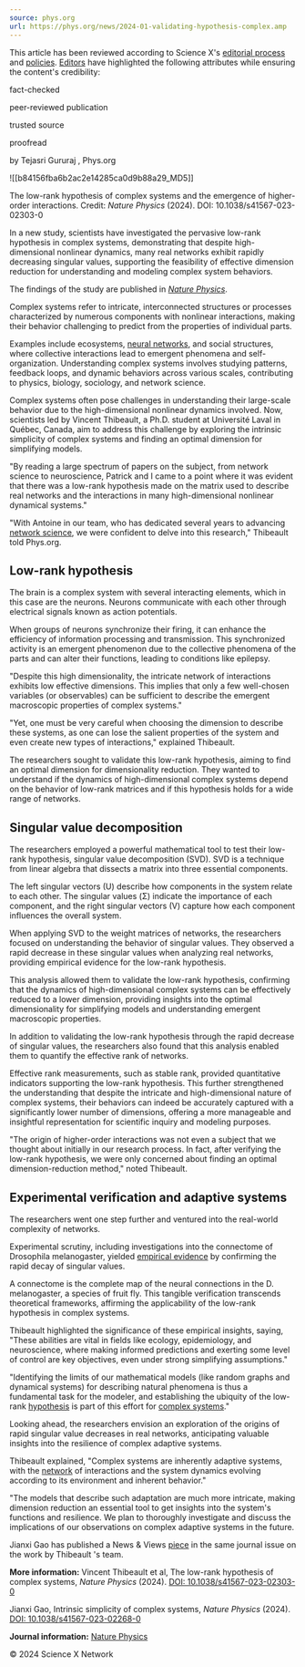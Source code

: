 ```yaml
---
source: phys.org
url: https://phys.org/news/2024-01-validating-hypothesis-complex.amp
---
```


This article has been reviewed according to Science X's [editorial process](https://sciencex.com/help/editorial-process/) and [policies](https://sciencex.com/help/editorial-standards/). [Editors](https://sciencex.com/help/editorial-team/) have highlighted the following attributes while ensuring the content's credibility:

fact-checked

peer-reviewed publication

trusted source

proofread

by Tejasri Gururaj , Phys.org

![[b84156fba6b2ac2e14285ca0d9b88a29_MD5]]

The low-rank hypothesis of complex systems and the emergence of higher-order interactions. Credit: _Nature Physics_ (2024). DOI: 10.1038/s41567-023-02303-0

In a new study, scientists have investigated the pervasive low-rank hypothesis in complex systems, demonstrating that despite high-dimensional nonlinear dynamics, many real networks exhibit rapidly decreasing singular values, supporting the feasibility of effective dimension reduction for understanding and modeling complex system behaviors.

The findings of the study are published in [_Nature Physics_](https://doi.org/10.1038/s41567-023-02303-0).

Complex systems refer to intricate, interconnected structures or processes characterized by numerous components with nonlinear interactions, making their behavior challenging to predict from the properties of individual parts.

Examples include ecosystems, [neural networks](https://phys.org/tags/neural+networks/), and social structures, where collective interactions lead to emergent phenomena and self-organization. Understanding complex systems involves studying patterns, feedback loops, and dynamic behaviors across various scales, contributing to physics, biology, sociology, and network science.

Complex systems often pose challenges in understanding their large-scale behavior due to the high-dimensional nonlinear dynamics involved. Now, scientists led by Vincent Thibeault, a Ph.D. student at Université Laval in Québec, Canada, aim to address this challenge by exploring the intrinsic simplicity of complex systems and finding an optimal dimension for simplifying models.

"By reading a large spectrum of papers on the subject, from network science to neuroscience, Patrick and I came to a point where it was evident that there was a low-rank hypothesis made on the matrix used to describe real networks and the interactions in many high-dimensional nonlinear dynamical systems."

"With Antoine in our team, who has dedicated several years to advancing [network science](https://phys.org/tags/network+science/), we were confident to delve into this research," Thibeault told Phys.org.

## Low-rank hypothesis

The brain is a complex system with several interacting elements, which in this case are the neurons. Neurons communicate with each other through electrical signals known as action potentials.

When groups of neurons synchronize their firing, it can enhance the efficiency of information processing and transmission. This synchronized activity is an emergent phenomenon due to the collective phenomena of the parts and can alter their functions, leading to conditions like epilepsy.

"Despite this high dimensionality, the intricate network of interactions exhibits low effective dimensions. This implies that only a few well-chosen variables (or observables) can be sufficient to describe the emergent macroscopic properties of complex systems."

"Yet, one must be very careful when choosing the dimension to describe these systems, as one can lose the salient properties of the system and even create new types of interactions," explained Thibeault.

The researchers sought to validate this low-rank hypothesis, aiming to find an optimal dimension for dimensionality reduction. They wanted to understand if the dynamics of high-dimensional complex systems depend on the behavior of low-rank matrices and if this hypothesis holds for a wide range of networks.

## Singular value decomposition

The researchers employed a powerful mathematical tool to test their low-rank hypothesis, singular value decomposition (SVD). SVD is a technique from linear algebra that dissects a matrix into three essential components.

The left singular vectors (U) describe how components in the system relate to each other. The singular values (Σ) indicate the importance of each component, and the right singular vectors (V) capture how each component influences the overall system.

When applying SVD to the weight matrices of networks, the researchers focused on understanding the behavior of singular values. They observed a rapid decrease in these singular values when analyzing real networks, providing empirical evidence for the low-rank hypothesis.

This analysis allowed them to validate the low-rank hypothesis, confirming that the dynamics of high-dimensional complex systems can be effectively reduced to a lower dimension, providing insights into the optimal dimensionality for simplifying models and understanding emergent macroscopic properties.

In addition to validating the low-rank hypothesis through the rapid decrease of singular values, the researchers also found that this analysis enabled them to quantify the effective rank of networks.

Effective rank measurements, such as stable rank, provided quantitative indicators supporting the low-rank hypothesis. This further strengthened the understanding that despite the intricate and high-dimensional nature of complex systems, their behaviors can indeed be accurately captured with a significantly lower number of dimensions, offering a more manageable and insightful representation for scientific inquiry and modeling purposes.

"The origin of higher-order interactions was not even a subject that we thought about initially in our research process. In fact, after verifying the low-rank hypothesis, we were only concerned about finding an optimal dimension-reduction method," noted Thibeault.

## Experimental verification and adaptive systems

The researchers went one step further and ventured into the real-world complexity of networks.

Experimental scrutiny, including investigations into the connectome of Drosophila melanogaster, yielded [empirical evidence](https://phys.org/tags/empirical+evidence/) by confirming the rapid decay of singular values.

A connectome is the complete map of the neural connections in the D. melanogaster, a species of fruit fly. This tangible verification transcends theoretical frameworks, affirming the applicability of the low-rank hypothesis in complex systems.

Thibeault highlighted the significance of these empirical insights, saying, "These abilities are vital in fields like ecology, epidemiology, and neuroscience, where making informed predictions and exerting some level of control are key objectives, even under strong simplifying assumptions."

"Identifying the limits of our mathematical models (like random graphs and dynamical systems) for describing natural phenomena is thus a fundamental task for the modeler, and establishing the ubiquity of the low-rank [hypothesis](https://phys.org/tags/hypothesis/) is part of this effort for [complex systems](https://phys.org/tags/complex+systems/)."

Looking ahead, the researchers envision an exploration of the origins of rapid singular value decreases in real networks, anticipating valuable insights into the resilience of complex adaptive systems.

Thibeault explained, "Complex systems are inherently adaptive systems, with the [network](https://phys.org/tags/network/) of interactions and the system dynamics evolving according to its environment and inherent behavior."

"The models that describe such adaptation are much more intricate, making dimension reduction an essential tool to get insights into the system's functions and resilience. We plan to thoroughly investigate and discuss the implications of our observations on complex adaptive systems in the future.

Jianxi Gao has published a News & Views [piece](https://doi.org/10.1038/s41567-023-02268-0) in the same journal issue on the work by Thibeault 's team.

**More information:** Vincent Thibeault et al, The low-rank hypothesis of complex systems, _Nature Physics_ (2024). [DOI: 10.1038/s41567-023-02303-0](https://dx.doi.org/10.1038/s41567-023-02303-0)

Jianxi Gao, Intrinsic simplicity of complex systems, _Nature Physics_ (2024). [DOI: 10.1038/s41567-023-02268-0](https://dx.doi.org/10.1038/s41567-023-02268-0)

**Journal information:** [Nature Physics](https://phys.org/journals/nature-physics/)[](http://www.nature.com/nphys/index.html)

© 2024 Science X Network
